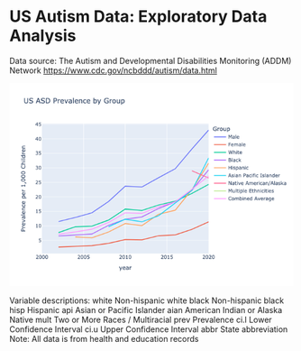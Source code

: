 # US Autism Data: Exploratory Data Analysis

Data source: The Autism and Developmental Disabilities Monitoring (ADDM) Network
https://www.cdc.gov/ncbddd/autism/data.html

![asd_prevalence](https://github.com/joannarashid/autism/blob/main/prevalence_bar_chart_US.png)

Variable descriptions:
white	Non-hispanic white
black	Non-hispanic black
hisp	Hispanic
api	Asian or Pacific Islander
aian	American Indian or Alaska Native
mult	Two or More Races / Multiracial
prev	Prevalence
ci.l	Lower Confidence Interval
ci.u	Upper Confidence Interval
abbr	State abbreviation
Note: All data is from health and education records

